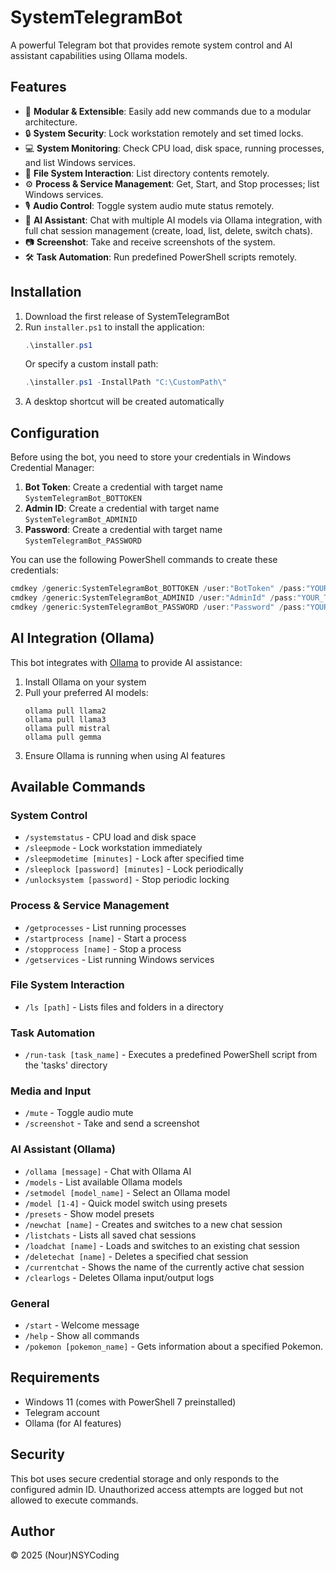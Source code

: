 # SystemTelegramBot

A powerful Telegram bot that provides remote system control and AI assistant capabilities using Ollama models.

## Features
- 🚀 **Modular & Extensible**: Easily add new commands due to a modular architecture.
- 🔒 **System Security**: Lock workstation remotely and set timed locks.
- 💻 **System Monitoring**: Check CPU load, disk space, running processes, and list Windows services.
- 📁 **File System Interaction**: List directory contents remotely.
- ⚙️ **Process & Service Management**: Get, Start, and Stop processes; list Windows services.
- 🎙️ **Audio Control**: Toggle system audio mute status remotely.
- 🤖 **AI Assistant**: Chat with multiple AI models via Ollama integration, with full chat session management (create, load, list, delete, switch chats).
- 📷 **Screenshot**: Take and receive screenshots of the system.
- 🛠️ **Task Automation**: Run predefined PowerShell scripts remotely.

## Installation

1. Download the first release of SystemTelegramBot
2. Run `installer.ps1` to install the application:
   ```powershell
   .\installer.ps1
   ```
   Or specify a custom install path:
   ```powershell
   .\installer.ps1 -InstallPath "C:\CustomPath\"
   ```
3. A desktop shortcut will be created automatically

## Configuration

Before using the bot, you need to store your credentials in Windows Credential Manager:

1. **Bot Token**: Create a credential with target name `SystemTelegramBot_BOTTOKEN`
2. **Admin ID**: Create a credential with target name `SystemTelegramBot_ADMINID` 
3. **Password**: Create a credential with target name `SystemTelegramBot_PASSWORD`

You can use the following PowerShell commands to create these credentials:

```powershell
cmdkey /generic:SystemTelegramBot_BOTTOKEN /user:"BotToken" /pass:"YOUR_BOT_TOKEN"
cmdkey /generic:SystemTelegramBot_ADMINID /user:"AdminId" /pass:"YOUR_TELEGRAM_ID"
cmdkey /generic:SystemTelegramBot_PASSWORD /user:"Password" /pass:"YOUR_ACCESS_PASSWORD"
```

## AI Integration (Ollama)

This bot integrates with [Ollama](https://ollama.ai/) to provide AI assistance:

1. Install Ollama on your system
2. Pull your preferred AI models:
   ```
   ollama pull llama2
   ollama pull llama3
   ollama pull mistral
   ollama pull gemma
   ```
3. Ensure Ollama is running when using AI features

## Available Commands

### System Control
- `/systemstatus` - CPU load and disk space
- `/sleepmode` - Lock workstation immediately
- `/sleepmodetime [minutes]` - Lock after specified time
- `/sleeplock [password] [minutes]` - Lock periodically
- `/unlocksystem [password]` - Stop periodic locking

### Process & Service Management
- `/getprocesses` - List running processes
- `/startprocess [name]` - Start a process
- `/stopprocess [name]` - Stop a process
- `/getservices` - List running Windows services

### File System Interaction
- `/ls [path]` - Lists files and folders in a directory

### Task Automation
- `/run-task [task_name]` - Executes a predefined PowerShell script from the 'tasks' directory

### Media and Input
- `/mute` - Toggle audio mute
- `/screenshot` - Take and send a screenshot

### AI Assistant (Ollama)
- `/ollama [message]` - Chat with Ollama AI
- `/models` - List available Ollama models
- `/setmodel [model_name]` - Select an Ollama model
- `/model [1-4]` - Quick model switch using presets
- `/presets` - Show model presets
- `/newchat [name]` - Creates and switches to a new chat session
- `/listchats` - Lists all saved chat sessions
- `/loadchat [name]` - Loads and switches to an existing chat session
- `/deletechat [name]` - Deletes a specified chat session
- `/currentchat` - Shows the name of the currently active chat session
- `/clearlogs` - Deletes Ollama input/output logs

### General
- `/start` - Welcome message
- `/help` - Show all commands
- `/pokemon [pokemon_name]` - Gets information about a specified Pokemon.

## Requirements

- Windows 11 (comes with PowerShell 7 preinstalled)
- Telegram account
- Ollama (for AI features)

## Security

This bot uses secure credential storage and only responds to the configured admin ID.
Unauthorized access attempts are logged but not allowed to execute commands.

## Author

© 2025 (Nour)NSYCoding